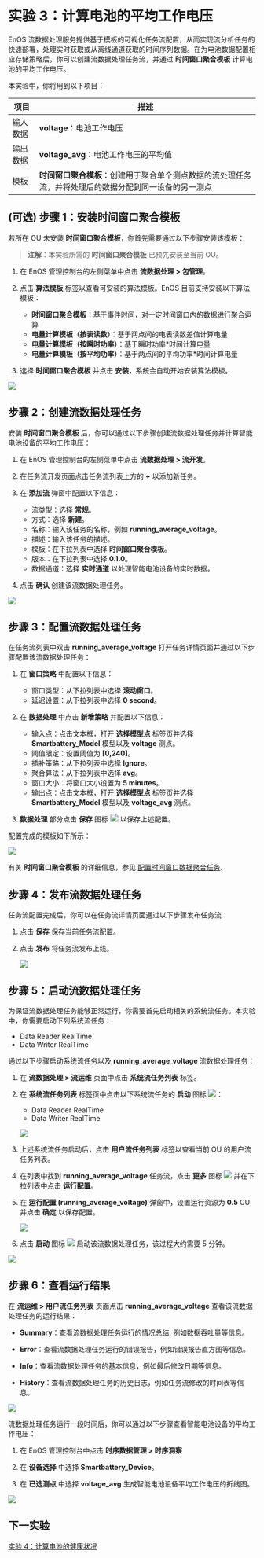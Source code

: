# 实验 3：计算电池的平均工作电压

EnOS 流数据处理服务提供基于模板的可视化任务流配置，从而实现流分析任务的快速部署，处理实时获取或从离线通道获取的时间序列数据。在为电池数据配置相应存储策略后，你可以创建流数据处理任务流，并通过 **时间窗口聚合模板** 计算电池的平均工作电压。

本实验中，你将用到以下项目：

| 项目        | 描述                                                  |
| ----------- | ------------------------------------------------------------ |
| 输入数据  | **voltage**：电池工作电压 |
| 输出数据  | **voltage_avg**：电池工作电压的平均值   |
| 模板      | **时间窗口聚合模板**：创建用于聚合单个测点数据的流处理任务流，并将处理后的数据分配到同一设备的另一测点|

## (可选) 步骤 1：安装时间窗口聚合模板

若所在 OU 未安装 **时间窗口聚合模板**，你首先需要通过以下步骤安装该模板：

> **注解**：本实验所需的 **时间窗口聚合模板** 已预先安装至当前 OU。

1. 在 EnOS 管理控制台的左侧菜单中点击 **流数据处理 > 包管理**。

2. 点击 **算法模板** 标签以查看可安装的算法模板。EnOS 目前支持安装以下算法模板：

   - **时间窗口聚合模板**：基于事件时间，对一定时间窗口内的数据进行聚合运算
   - **电量计算模板（按表读数）**：基于两点间的电表读数差值计算电量
   - **电量计算模板（按瞬时功率）**：基于瞬时功率*时间计算电量
   - **电量计算模板（按平均功率）**：基于两点间的平均功率*时间计算电量

3. 选择 **时间窗口聚合模板** 并点击 **安装**，系统会自动开始安装算法模板。

![](media/installing_stream_template.png)

## 步骤 2：创建流数据处理任务

安装 **时间窗口聚合模板** 后，你可以通过以下步骤创建流数据处理任务并计算智能电池设备的平均工作电压：

1. 在 EnOS 管理控制台的左侧菜单中点击 **流数据处理 > 流开发**。

2. 在任务流开发页面点击任务流列表上方的 **+** 以添加新任务。

3. 在 **添加流** 弹窗中配置以下信息：

   - 流类型：选择 **常规**。
   - 方式：选择 **新建**。
   - 名称：输入该任务的名称，例如 **running_average_voltage**。
   - 描述：输入该任务的描述。
   - 模板：在下拉列表中选择 **时间窗口聚合模板**。
   - 版本：在下拉列表中选择 **0.1.0**。
   - 数据通道：选择 **实时通道** 以处理智能电池设备的实时数据。

4. 点击 **确认** 创建该流数据处理任务。

![](media/create_stream.png)

## 步骤 3：配置流数据处理任务

在任务流列表中双击 **running_average_voltage** 打开任务详情页面并通过以下步骤配置该流数据处理任务：

1. 在 **窗口策略** 中配置以下信息：

   - 窗口类型：从下拉列表中选择 **滚动窗口**。
   - 延迟设置：从下拉列表中选择 **0 second**。

2. 在 **数据处理** 中点击 **新增策略** 并配置以下信息：

   - 输入点：点击文本框，打开 **选择模型点** 标签页并选择 **Smartbattery_Model** 模型以及 **voltage** 测点。
   - 阈值限定：设置阈值为 **[0,240]**。
   - 插补策略：从下拉列表中选择 **Ignore**。
   - 聚合算法：从下拉列表中选择 **avg**。
   - 窗口大小：将窗口大小设置为 **5 minutes**。
   - 输出点：点击文本框，打开 **选择模型点** 标签页并选择 **Smartbattery_Model** 模型以及 **voltage_avg** 测点。

3. **数据处理** 部分点击 **保存** 图标 ![](media/save_icon.png) 以保存上述配置。

配置完成的模板如下所示：

![](media/stream_config.png)

有关 **时间窗口聚合模板** 的详细信息，参见 [配置时间窗口数据聚合任务](https://support.envisioniot.com/docs/stream-processing/zh_CN/2.3.0/configuring_ai_template.html).

## 步骤 4：发布流数据处理任务

任务流配置完成后，你可以在任务流详情页面通过以下步骤发布任务流：

1. 点击 **保存** 保存当前任务流配置。

2. 点击 **发布** 将任务流发布上线。

   ![](media/publishing_stream.png)

## 步骤 5：启动流数据处理任务

为保证流数据处理任务能够正常运行，你需要首先启动相关的系统流任务。本实验中，你需要启动下列系统流任务：

- Data Reader RealTime
- Data Writer RealTime

通过以下步骤启动系统流任务以及 **running_average_voltage** 流数据处理任务：

1. 在 **流数据处理 > 流运维** 页面中点击 **系统流任务列表** 标签。

2. 在 **系统流任务列表** 标签页中点击以下系统流任务的 **启动** 图标 ![](media/start_icon.png)：
   
   - Data Reader RealTime
   - Data Writer RealTime

   ![](media/starting_system_pipeline.png)

3. 上述系统流任务启动后，点击 **用户流任务列表** 标签以查看当前 OU 的用户流任务列表。

4. 在列表中找到 **running_average_voltage** 任务流，点击 **更多** 图标 ![](media/more_icon.png) 并在下拉列表中点击 **运行配置**。

5. 在 **运行配置 (running_average_voltage)** 弹窗中，设置运行资源为 **0.5** CU 并点击 **确定** 以保存配置。

   ![](media/configureResource2.PNG)

6. 点击 **启动** 图标 ![](media/start_icon.png) 启动该流数据处理任务，该过程大约需要 5 分钟。

![](media/stream_pipeline.png)

## 步骤 6：查看运行结果

在 **流运维 > 用户流任务列表** 页面点击 **running_average_voltage** 查看该流数据处理任务的运行结果：

- **Summary**：查看流数据处理任务运行的情况总结, 例如数据吞吐量等信息。

- **Error**：查看流数据处理任务运行的错误报告，例如错误报告直方图等信息。

- **Info**：查看流数据处理任务的基本信息，例如最后修改日期等信息。

- **History**：查看流数据处理任务的历史日志，例如任务流修改的时间表等信息。

![](media/stream_summary.png)

流数据处理任务运行一段时间后，你可以通过以下步骤查看智能电池设备的平均工作电压：

1. 在 EnOS 管理控制台中点击 **时序数据管理 > 时序洞察**

2. 在 **设备选择** 中选择 **Smartbattery_Device**。

3. 在 **已选测点** 中选择 **voltage_avg** 生成智能电池设备平均工作电压的折线图。

![](media/queried_average_voltage.png)

## 下一实验

[实验 4：计算电池的健康状况](303-4_calculating_health_level.md)
